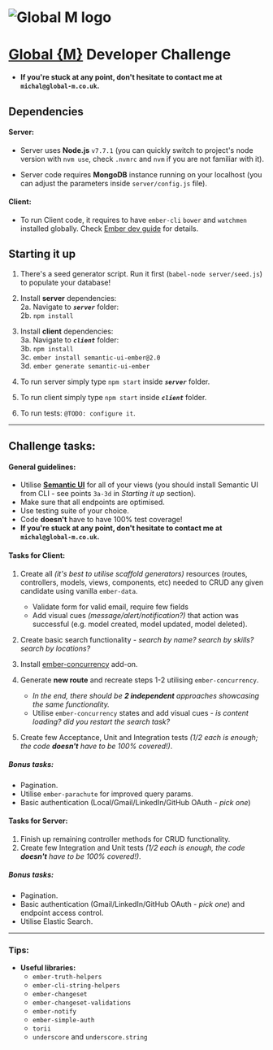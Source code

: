 # ![Global M logo](https://www.global-m.co.uk/images/logo-full-black-4535cc94bc594e8e7492fbb737a515ef.png) 

# [Global {M}](https://www.global-m.co.uk) Developer Challenge

- **If you're stuck at any point, don't hesitate to contact me at `michal@global-m.co.uk`.**

## Dependencies

#### Server:

- Server uses **Node.js** `v7.7.1` (you can quickly switch to project's node version with `nvm use`, check `.nvmrc` and `nvm` if you are not familiar with it).

- Server code requires **MongoDB** instance running on your localhost (you can adjust the parameters inside `server/config.js` file).

#### Client:

- To run Client code, it requires to have `ember-cli` `bower` and `watchmen` installed globally.
Check [Ember dev guide]([!https://ember-cli.com/user-guide/]) for details.

## Starting it up

1. There's a seed generator script. Run it first (`babel-node server/seed.js`) to populate your database!

2. Install **server** dependencies:  
  2a. Navigate to **_`server`_** folder:  
  2b. `npm install`  

3. Install **client** dependencies:  
  3a. Navigate to **_`client`_** folder:  
  3b. `npm install`  
  3c. `ember install semantic-ui-ember@2.0`  
  3d. `ember generate semantic-ui-ember`  

4. To run server simply type `npm start` inside **_`server`_** folder.

5. To run client simply type `npm start` inside **_`client`_** folder.

6. To run tests: `@TODO: configure it`.

---
## Challenge tasks:

#### General guidelines:
- Utilise [**Semantic UI**](https://semantic-ui.com/) for all of your views (you should install Semantic UI from CLI - see points `3a-3d` in _Starting it up_ section).
- Make sure that all endpoints are optimised.
- Use testing suite of your choice.
- Code **doesn't** have to have 100% test coverage!
- **If you're stuck at any point, don't hesitate to contact me at `michal@global-m.co.uk`.**

#### Tasks for Client:
1. Create all _(it's best to utilise scaffold generators)_ resources (routes, controllers, models, views, components, etc) needed to CRUD any given candidate using vanilla `ember-data`.
   - Validate form for valid email, require few fields
   - Add visual cues _(message/alert/notification?)_ that action was successful (e.g. model created, model updated, model deleted).

2. Create basic search functionality - _search by name? search by skills? search by locations?_

3. Install [ember-concurrency](http://ember-concurrency.com/docs/introduction/) add-on.
4. Generate **new route** and recreate steps 1-2 utilising `ember-concurrency`.
   - _In the end, there should be **2 independent** approaches showcasing the same functionality._  
   - Utilise `ember-concurrency` states and add visual cues - _is content loading? did you restart the search task?_

5. Create few Acceptance, Unit and Integration tests _(1/2 each is enough; the code **doesn't** have to be 100% covered!)_.

##### Bonus tasks:
- Pagination.
- Utilise `ember-parachute` for improved query params.
- Basic authentication (Local/Gmail/LinkedIn/GitHub OAuth - _pick one_)

####  Tasks for Server:
1. Finish up remaining controller methods for CRUD functionality.
2. Create few Integration and Unit tests _(1/2 each is enough, the code **doesn't** have to be 100% covered!)_.

##### Bonus tasks:
- Pagination.
- Basic authentication (Gmail/LinkedIn/GitHub OAuth - _pick one_) and endpoint access control.
- Utilise Elastic Search.

---

### Tips:

* **Useful libraries:**
  - `ember-truth-helpers`
  - `ember-cli-string-helpers`
  - `ember-changeset`
  - `ember-changeset-validations`
  - `ember-notify`
  - `ember-simple-auth`
  - `torii`
  - `underscore` and `underscore.string`
